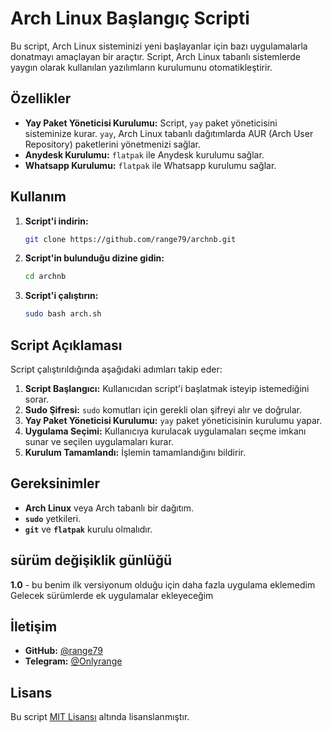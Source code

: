 # Arch Linux Başlangıç Scripti

Bu script, Arch Linux sisteminizi yeni başlayanlar için bazı uygulamalarla donatmayı amaçlayan bir araçtır. Script, Arch Linux tabanlı sistemlerde yaygın olarak kullanılan yazılımların kurulumunu otomatikleştirir.

## Özellikler

- **Yay Paket Yöneticisi Kurulumu:** Script, `yay` paket yöneticisini sisteminize kurar. `yay`, Arch Linux tabanlı dağıtımlarda AUR (Arch User Repository) paketlerini yönetmenizi sağlar.
- **Anydesk Kurulumu:** `flatpak` ile Anydesk kurulumu sağlar.
- **Whatsapp Kurulumu:** `flatpak` ile Whatsapp kurulumu sağlar.

## Kullanım

1. **Script'i indirin:**
    ```bash
    git clone https://github.com/range79/archnb.git
    ```

2. **Script'in bulunduğu dizine gidin:**
    ```bash
    cd archnb
    ```

3. **Script'i çalıştırın:**
    ```bash
    sudo bash arch.sh
    ```

## Script Açıklaması

Script çalıştırıldığında aşağıdaki adımları takip eder:

1. **Script Başlangıcı:** Kullanıcıdan script'i başlatmak isteyip istemediğini sorar.
2. **Sudo Şifresi:** `sudo` komutları için gerekli olan şifreyi alır ve doğrular.
3. **Yay Paket Yöneticisi Kurulumu:** `yay` paket yöneticisinin kurulumu yapar.
4. **Uygulama Seçimi:** Kullanıcıya kurulacak uygulamaları seçme imkanı sunar ve seçilen uygulamaları kurar.
5. **Kurulum Tamamlandı:** İşlemin tamamlandığını bildirir.

## Gereksinimler

- **Arch Linux** veya Arch tabanlı bir dağıtım.
- **`sudo`** yetkileri.
- **`git`** ve **`flatpak`** kurulu olmalıdır.




## sürüm değişiklik günlüğü
**1.0** - bu benim ilk versiyonum olduğu için daha fazla uygulama eklemedim
Gelecek sürümlerde ek uygulamalar ekleyeceğim




## İletişim

- **GitHub:** [@range79](https://github.com/range79)
- **Telegram:** [@Onlyrange](https://t.me/Onlyrange)




## Lisans

Bu script [MIT Lisansı](https://opensource.org/licenses/MIT) altında lisanslanmıştır.


